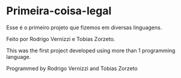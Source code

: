 # Primeira-coisa-legal
Esse é o primeiro projeto que fizemos em diversas linguagens.

Feito por Rodrigo Vernizzi e Tobias Zorzeto.





This was the first project developed using more than 1 programming language.

Programmed by Rodrigo Vernizzi and Tobias Zorzeto




